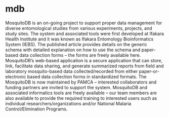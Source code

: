 # mdb
MosquitoDB is an on-going project to support proper data management for diverse entomological studies from various experiments, projects, and study sites. The system and associated tools were first developed at Ifakara Health Institute and it was known as Ifakara Entomology Bioinformatics System (IEBS). The published article provides details on the generic schema with detailed explanation on how to use the schema and paper-based data collection forms – the forms are freely available here. MosquitoDB’s web-based application is a secure application that can store, link, facilitate data sharing, and generate summarized reports from field and laboratory mosquito-based data collected/recorded from either paper-or-electronic based data collection forms in standardized formats. The MosquitoDB is now maintained by PAMCA – interested collaborators and funding partners are invited to support the system.  MosquitoDB and associated informatics tools are freely available – our team members are also available to provide the required training to interested users such as individual researchers/organizations and/or National Malaria Control/Elimination Programs.
